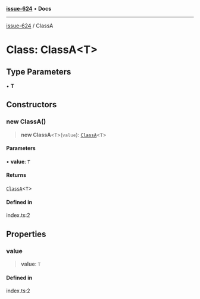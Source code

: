 [**issue-624**](../README.md) • **Docs**

***

[issue-624](../README.md) / ClassA

# Class: ClassA&lt;T&gt;

## Type Parameters

• **T**

## Constructors

### new ClassA()

> **new ClassA**&lt;`T`&gt;(`value`): [`ClassA`](ClassA.md)&lt;`T`&gt;

#### Parameters

• **value**: `T`

#### Returns

[`ClassA`](ClassA.md)&lt;`T`&gt;

#### Defined in

index.ts:2

## Properties

### value

> **value**: `T`

#### Defined in

index.ts:2
